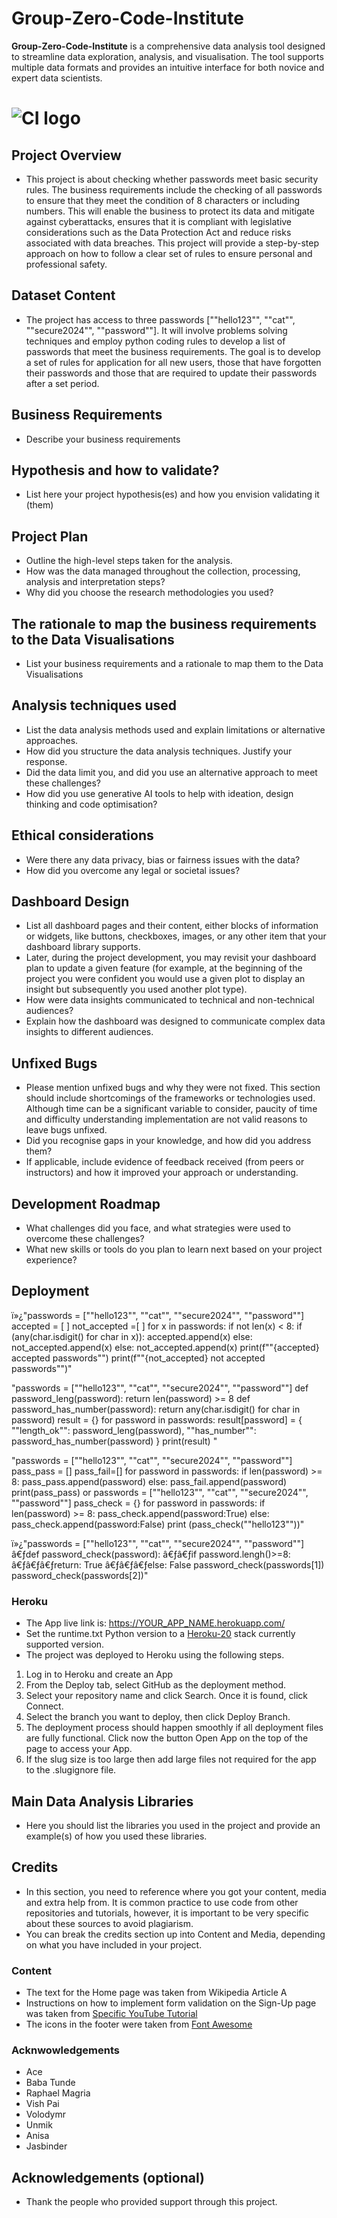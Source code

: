 # Group-Zero-Code-Institute

**Group-Zero-Code-Institute** is a comprehensive data analysis tool designed to streamline data exploration, analysis, and visualisation. The tool supports multiple data formats and provides an intuitive interface for both novice and expert data scientists.

# ![CI logo](https://codeinstitute.s3.amazonaws.com/fullstack/ci_logo_small.png)


## Project Overview
* This project is about checking whether passwords meet basic security rules. The business requirements include the checking of all passwords to ensure that they meet the condition of 8 characters or including numbers. This will enable the business to protect its data and mitigate against cyberattacks, ensures that it is compliant with legislative considerations such as the Data Protection Act and reduce risks associated with data breaches. This project will provide a step-by-step approach on how to follow a clear set of rules to ensure personal and professional safety.

## Dataset Content
* The project has access to three passwords [""hello123"", ""cat"", ""secure2024"", ""password""]. It will involve problems solving techniques and employ python coding rules to develop a list of passwords that meet the business requirements. The goal is to develop a set of rules for application for all new users, those that have forgotten their passwords and those that are required to update their passwords after a set period. 

## Business Requirements
* Describe your business requirements


## Hypothesis and how to validate?
* List here your project hypothesis(es) and how you envision validating it (them) 

## Project Plan
* Outline the high-level steps taken for the analysis.
* How was the data managed throughout the collection, processing, analysis and interpretation steps?
* Why did you choose the research methodologies you used?

## The rationale to map the business requirements to the Data Visualisations
* List your business requirements and a rationale to map them to the Data Visualisations

## Analysis techniques used
* List the data analysis methods used and explain limitations or alternative approaches.
* How did you structure the data analysis techniques. Justify your response.
* Did the data limit you, and did you use an alternative approach to meet these challenges?
* How did you use generative AI tools to help with ideation, design thinking and code optimisation?

## Ethical considerations
* Were there any data privacy, bias or fairness issues with the data?
* How did you overcome any legal or societal issues?

## Dashboard Design
* List all dashboard pages and their content, either blocks of information or widgets, like buttons, checkboxes, images, or any other item that your dashboard library supports.
* Later, during the project development, you may revisit your dashboard plan to update a given feature (for example, at the beginning of the project you were confident you would use a given plot to display an insight but subsequently you used another plot type).
* How were data insights communicated to technical and non-technical audiences?
* Explain how the dashboard was designed to communicate complex data insights to different audiences. 

## Unfixed Bugs
* Please mention unfixed bugs and why they were not fixed. This section should include shortcomings of the frameworks or technologies used. Although time can be a significant variable to consider, paucity of time and difficulty understanding implementation are not valid reasons to leave bugs unfixed.
* Did you recognise gaps in your knowledge, and how did you address them?
* If applicable, include evidence of feedback received (from peers or instructors) and how it improved your approach or understanding.

## Development Roadmap
* What challenges did you face, and what strategies were used to overcome these challenges?
* What new skills or tools do you plan to learn next based on your project experience? 

## Deployment
ï»¿"passwords = [""hello123"", ""cat"", ""secure2024"", ""password""]  accepted = [ ] not_accepted =[ ]  for x in passwords:     if not len(x) < 8:         if (any(char.isdigit() for char in x)):             accepted.append(x)         else:             not_accepted.append(x)     else:         not_accepted.append(x)          print(f""{accepted} accepted passwords"") print(f""{not_accepted} not accepted passwords"")"

"passwords = [""hello123"", ""cat"", ""secure2024"", ""password""]  def password_leng(password):     return len(password) >= 8  def password_has_number(password):     return any(char.isdigit() for char in password)  result = {}  for password in passwords:     result[password] = {         ""length_ok"": password_leng(password),         ""has_number"": password_has_number(password)     }  print(result)     "

"passwords = [""hello123"", ""cat"", ""secure2024"", ""password""]  pass_pass = [] pass_fail=[] for password in passwords:         if len(password) >= 8:                  pass_pass.append(password)          else:                  pass_fail.append(password)  print(pass_pass)   or   passwords = [""hello123"", ""cat"", ""secure2024"", ""password""]  pass_check = {}   for password in passwords:   if len(password) >= 8:                  pass_check.append(password:True)          else:                  pass_check.append(password:False)   print (pass_check(""hello123""))"

ï»¿"passwords = [""hello123"", ""cat"", ""secure2024"", ""password""]   â€ƒdef password_check(password): â€ƒâ€ƒif password.lengh()>=8: â€ƒâ€ƒâ€ƒreturn: True â€ƒâ€ƒâ€ƒelse: False    password_check(passwords[1])  password_check(passwords[2])"

### Heroku

* The App live link is: https://YOUR_APP_NAME.herokuapp.com/ 
* Set the runtime.txt Python version to a [Heroku-20](https://devcenter.heroku.com/articles/python-support#supported-runtimes) stack currently supported version.
* The project was deployed to Heroku using the following steps.

1. Log in to Heroku and create an App
2. From the Deploy tab, select GitHub as the deployment method.
3. Select your repository name and click Search. Once it is found, click Connect.
4. Select the branch you want to deploy, then click Deploy Branch.
5. The deployment process should happen smoothly if all deployment files are fully functional. Click now the button Open App on the top of the page to access your App.
6. If the slug size is too large then add large files not required for the app to the .slugignore file.


## Main Data Analysis Libraries
* Here you should list the libraries you used in the project and provide an example(s) of how you used these libraries.


## Credits 

* In this section, you need to reference where you got your content, media and extra help from. It is common practice to use code from other repositories and tutorials, however, it is important to be very specific about these sources to avoid plagiarism. 
* You can break the credits section up into Content and Media, depending on what you have included in your project. 

### Content 

- The text for the Home page was taken from Wikipedia Article A
- Instructions on how to implement form validation on the Sign-Up page was taken from [Specific YouTube Tutorial](https://www.youtube.com/)
- The icons in the footer were taken from [Font Awesome](https://fontawesome.com/)

### Acknwowledgements

- Ace
- Baba Tunde
- Raphael Magria
- Vish Pai
- Volodymr
- Unmik
- Anisa
- Jasbinder




## Acknowledgements (optional)
* Thank the people who provided support through this project.
